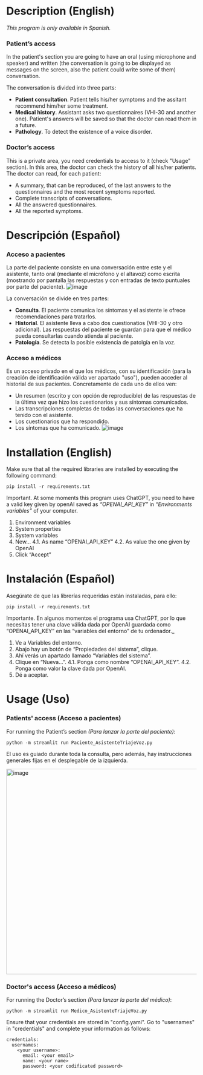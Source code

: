 # Description (English)
_This program is only available in Spanish._

### Patient’s access
In the patient's section you are going to have an oral (using microphone and speaker) and written (the conversation is going to be displayed as messages on the screen, also the patient could write some of them) conversation.

The conversation is divided into three parts:
- **Patient consultation**. Patient tells his/her symptoms and the assitant recommend him/her some treatment.
- **Medical history**. Assistant asks two questionnaires (VHI-30 and another one). Patient's answers will be saved so that the doctor can read them in a future.
- **Pathology**. To detect the existence of a voice disorder.

### Doctor’s access
This is a private area, you need credentials to access to it (check "Usage" section). In this area, the doctor can check the history of all his/her patients.
The doctor can read, for each patient:
- A summary, that can be reproduced, of the last answers to the questionnaires and the most recent symptoms reported.
- Complete transcripts of conversations.
- All the answered questionnaires.
- All the reported symptoms.

# Descripción (Español)

### Acceso a pacientes

La parte del paciente consiste en una conversación entre este y el asistente, tanto oral (mediante
el micrófono y el altavoz) como escrita (mostrando por pantalla las respuestas y con entradas de
texto puntuales por parte del paciente).
![image](https://github.com/saraibaallo/Virtual-assistant-for-the-triage-of-voice-disorders/assets/115147932/8f1cf9e0-363f-426e-b278-3ebaf553803e)

La conversación se divide en tres partes:

- **Consulta**. El paciente comunica los síntomas y el asistente le ofrece recomendaciones para tratarlos.
- **Historial**. El asistente lleva a cabo dos cuestionatios (VHI-30 y otro adicional). Las respuestas del paciente se guardan para que el médico pueda consultarlas cuando atienda al paciente.
- **Patología**. Se detecta la posible existencia de patolgía en la voz.

### Acceso a médicos
Es un acceso privado en el que los médicos, con su identificación (para la creación de identificación válida ver apartado "uso"), pueden acceder al historial de sus pacientes. Concretamente de cada uno de ellos ven:
- Un resumen (escrito y con opción de reproducible) de las respuestas de la última vez que hizo los cuestionarios y sus síntomas comunicados.
- Las transcripciones completas de todas las conversaciones que ha tenido con el asistente.
- Los cuestionarios que ha respondido.
- Los síntomas que ha comunicado.
![image](https://github.com/saraibaallo/Virtual-assistant-for-the-triage-of-voice-disorders/assets/115147932/62f67da1-8e98-4fa1-9c55-af8b45f06310)




# Installation (English)
Make sure that all the required libraries are installed by executing the following command:
```
pip install -r requirements.txt
```

Important. At some moments this program uses ChatGPT, you need to have a valid key given by openAI saved as _“OPENAI_API_KEY”_ in _“Environments variables”_ of your computer.
1.	Environment variables
2.	System properties
3.	System variables
4.	New…
  4.1.	As name “OPENAI_API_KEY”
  4.2.	As value the one given by OpenAI
5.	Click “Accept”

# Instalación (Español)
Asegúrate de que las librerías requeridas están instaladas, para ello:
```
pip install -r requirements.txt
```
Importante. En algunos momentos el programa usa ChatGPT, por lo que necesitas tener una clave válida dada por OpenAI guardada como “OPENAI_API_KEY” en las “variables del entorno” de tu ordenador._
1.	Ve a Variables del entorno.
2.	Abajo hay un botón de “Propiedades del sistema”, clique.
3.	Ahí verás un apartado llamado “Variables del sistema”.
4.	Clique en “Nueva…”.
  4.1.	Ponga como nombre “OPENAI_API_KEY”.
  4.2.  Ponga como valor la clave dada por OpenAI.
6.	Dé a aceptar.




# Usage (Uso)
### Patients' access (Acceso a pacientes)
For running the Patient’s section _(Para lanzar la parte del paciente)_:
```
python -m streamlit run Paciente_AsistenteTriajeVoz.py
```

El uso es guiado durante toda la consulta, pero además, hay instrucciones generales fijas en el desplegable de la izquierda.

<img width="543" alt="image" src="https://github.com/saraibaallo/Virtual-assistant-for-the-triage-of-voice-disorders/assets/115147932/2c84a7c4-da39-46cf-8e68-008a40a3cb1c">

### Doctor's access (Acceso a médicos)
For running the Doctor’s section _(Para lanzar la parte del médico)_:
```
python -m streamlit run Medico_AsistenteTriajeVoz.py
```

Ensure that your credentials are stored in "config.yaml". Go to "usernames" in "credentials" and complete your information as follows:

```
credentials:
  usernames:
    <your username>:
      email: <your email>
      name: <your name>
      password: <your codificated password>
```
